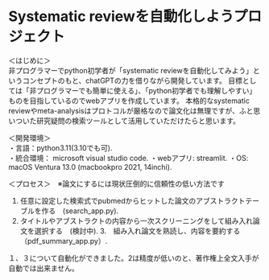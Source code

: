 # Systematic reviewを自動化しようプロジェクト

＜はじめに＞   
非プログラマーでpython初学者が「systematic reviewを自動化してみよう」というコンセプトのもと、chatGPTの力を借りながら開発しています。
目標としては「非プログラマーでも簡単に使える」、「python初学者でも理解しやすい」ものを目指しているのでwebアプリを作成しています。
本格的なsystematic reviewやmeta-analysisはプロトコルが厳格なので論文化は無理ですが、ふと思いついた研究疑問の検索ツールとして活用していただけたらと思います。

＜開発環境＞  
・言語：python3.11(3.10でも可).  
・統合環境： microsoft visual studio code. 
・webアプリ: streamlit. 
・OS: macOS Ventura 13.0 (macbookpro 2021, 14inchi). 

＜プロセス＞　※論文にするには現状圧倒的に信頼性の低い方法です   
1. 任意に設定した検索式でpubmedからヒットした論文のアブストラクトテーブルを作る　(search_app.py). 
2. タイトルやアブストラクトの内容から一次スクリーニングをして組み入れ論文を選択する　(検討中). 
3.　組み入れ論文を熟読し、内容を要約する　（pdf_summary_app.py）. 

１、３について自動化ができました。2は精度が低いのと、著作権上全文入手が自動では出来ません。

